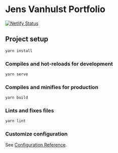 # Jens Vanhulst Portfolio

[![Netlify Status](https://api.netlify.com/api/v1/badges/87b13deb-1ebd-4b0c-8055-3285418418c7/deploy-status)](https://app.netlify.com/sites/jensvanhulst/deploys)

## Project setup

```sh
yarn install
```

### Compiles and hot-reloads for development

```sh
yarn serve
```

### Compiles and minifies for production

```sh
yarn build
```

### Lints and fixes files

```sh
yarn lint
```

### Customize configuration

See [Configuration Reference](https://cli.vuejs.org/config/).
